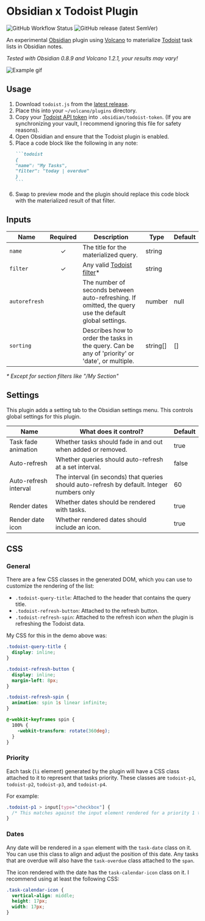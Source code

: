 # Obsidian x Todoist Plugin

![GitHub Workflow Status](https://img.shields.io/github/workflow/status/jamiebrynes7/obsidian-todoist-plugin/premerge?style=for-the-badge) ![GitHub release (latest SemVer)](https://img.shields.io/github/v/release/jamiebrynes7/obsidian-todoist-plugin?style=for-the-badge)

An experimental [Obsidian](https://obsidian.md/) plugin using [Volcano](https://github.com/kognise/volcano) to materialize [Todoist](https://todoist.com/) task lists in Obsidian notes.

_Tested with Obsidian 0.8.9 and Volcano 1.2.1, your results may vary!_

![Example gif](./.github/obsidian-todoist-sync.gif)

## Usage

1. Download `todoist.js` from the [latest release](https://github.com/jamiebrynes7/obsidian-todoist-plugin/releases).
2. Place this into your `~/volcano/plugins` directory.
3. Copy your [Todoist API token](https://todoist.com/prefs/integrations) into `.obsidian/todoist-token`. (If you are synchronizing your vault, I recommend ignoring this file for safety reasons).
4. Open Obsidian and ensure that the Todoist plugin is enabled.
5. Place a code block like the following in any note:
   ````markdown
   ```todoist
   {
   "name": "My Tasks",
   "filter": "today | overdue"
   }
   ```
   ````
6. Swap to preview mode and the plugin should replace this code block with the materialized result of that filter.

## Inputs

| Name          | Required | Description                                                                                           | Type     | Default |
|---------------|:--------:|-------------------------------------------------------------------------------------------------------|----------|---------|
| `name`        |    ✓     | The title for the materialized query.                                                                 | string   |         |
| `filter`      |    ✓     | Any valid [Todoist filter](https://get.todoist.help/hc/en-us/articles/205248842-Filters)\*            | string   |         |
| `autorefresh` |          | The number of seconds between auto-refreshing. If omitted, the query use the default global settings. | number   | null    |
| `sorting`     |          | Describes how to order the tasks in the query. Can be any of 'priority' or 'date', or multiple.       | string[] | []      |

_\* Except for section filters like "/My Section"_

## Settings

This plugin adds a setting tab to the Obsidian settings menu. This controls global settings for this plugin.

| Name                  | What does it control?                                                                       | Default |
|-----------------------|---------------------------------------------------------------------------------------------|---------|
| Task fade animation   | Whether tasks should fade in and out when added or removed.                                 | true    |
| Auto-refresh          | Whether queries should auto-refresh at a set interval.                                      | false   |
| Auto-refresh interval | The interval (in seconds) that queries should auto-refresh by default. Integer numbers only | 60      |
| Render dates          | Whether dates should be rendered with tasks.                                                | true    |
| Render date icon      | Whether rendered dates should include an icon.                                              | true    |

## CSS

### General

There are a few CSS classes in the generated DOM, which you can use to customize the rendering of the list:

- `.todoist-query-title`: Attached to the header that contains the query title.
- `.todoist-refresh-button`: Attached to the refresh button.
- `.todoist-refresh-spin`: Attached to the refresh icon _when_ the plugin is refreshing the Todoist data.

My CSS for this in the demo above was:

```css
.todoist-query-title {
  display: inline;
}

.todoist-refresh-button {
  display: inline;
  margin-left: 8px;
}

.todoist-refresh-spin {
  animation: spin 1s linear infinite;
}

@-webkit-keyframes spin {
  100% {
    -webkit-transform: rotate(360deg);
  }
}
```

### Priority

Each task (`li` element) generated by the plugin will have a CSS class attached to it to represent that tasks priority. These classes are `todoist-p1`, `todoist-p2`, `todoist-p3`, and `todoist-p4`.

For example:

```css
.todoist-p1 > input[type="checkbox"] {
  /* This matches against the input element rendered for a priority 1 task. */
}
```

### Dates

Any date will be rendered in a `span` element with the `task-date` class on it. You can use this class to align and adjust the position of this date. Any tasks that are overdue will also have the `task-overdue` class attached to the `span`.

The icon rendered with the date has the `task-calendar-icon` class on it. I recommend using at least the following CSS:

```css
.task-calendar-icon {
  vertical-align: middle;
  height: 17px;
  width: 17px;
}
```
